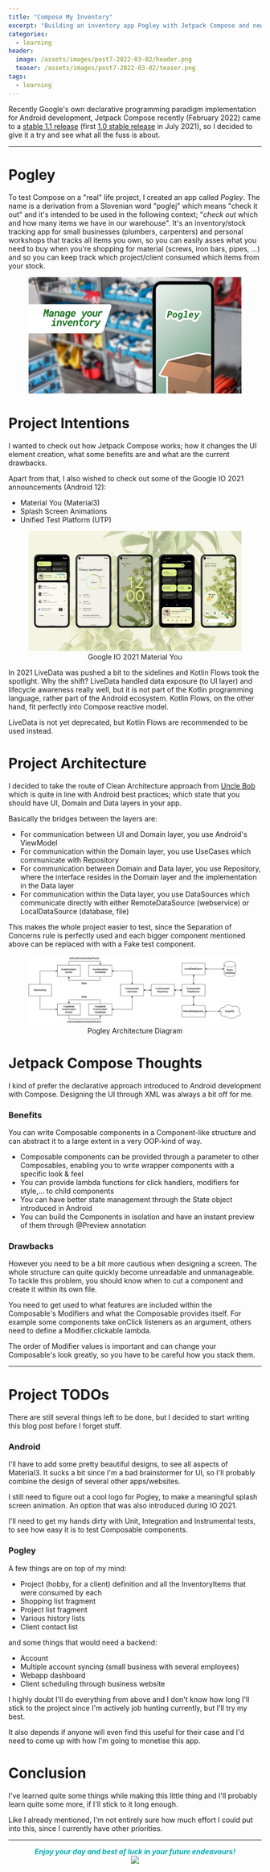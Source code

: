 ```yaml
---
title: "Compose My Inventory"
excerpt: "Building an inventory app Pogley with Jetpack Compose and newest Android development best practices."
categories:
  - learning
header:
  image: /assets/images/post7-2022-03-02/header.png
  teaser: /assets/images/post7-2022-03-02/teaser.png
tags:
  - learning
---
```


Recently Google's own declarative programming paradigm implementation for Android development, Jetpack Compose
recently (February 2022) came to a [stable 1.1 release](https://android-developers.googleblog.com/2022/02/jetpack-compose-11-now-stable.html) 
(first [1.0 stable release](https://android-developers.googleblog.com/2021/07/jetpack-compose-announcement.html) in July 2021), so I decided to give it a try and see what all the fuss is about.   

---

# Pogley

To test Compose on a "real" life project, I created an app called _Pogley_. 
The name is a derivation from a Slovenian word "poglej" which means "check it out" and it's intended to be used in
the following context; "_check out_ which and how many items we have in our warehouse".
It's an inventory/stock tracking app for small businesses (plumbers, carpenters) and personal workshops that tracks all items you own,
so you can easily asses what you need to buy when you're shopping for material (screws, iron bars, pipes, ...)
and so you can keep track which project/client consumed which items from your stock.

<figure class="align-center">
  <img src="/assets/images/post7-2022-03-02/pogley_mobile.jpg" alt="Pogley App">
</figure>   

# Project Intentions

I wanted to check out how Jetpack Compose works; how it changes the UI element creation, 
what some benefits are and what are the current drawbacks.

Apart from that, I also wished to check out some of the Google IO 2021 announcements (Android 12):
- Material You (Material3)
- Splash Screen Animations
- Unified Test Platform (UTP)

<figure class="align-center">
  <img src="/assets/images/post7-2022-03-02/googleio_material3.jpg" alt="Google IO 2021 Material You">
  <figcaption style="text-align:center">Google IO 2021 Material You</figcaption>
</figure>   

In 2021 LiveData was pushed a bit to the sidelines and Kotlin Flows took the spotlight. 
Why the shift? LiveData handled data exposure (to UI layer) and lifecycle awareness really well, 
but it is not part of the Kotlin programming language, rather part of the Android ecosystem. 
Kotlin Flows, on the other hand, fit perfectly into Compose reactive model.

LiveData is not yet deprecated, but Kotlin Flows are recommended to be used instead.

# Project Architecture

I decided to take the route of Clean Architecture approach from [Uncle Bob](https://en.wikipedia.org/wiki/Robert_C._Martin)
which is quite in line with Android best practices; which state that you should have UI, Domain and Data layers in your app.

Basically the bridges between the layers are:
- For communication between UI and Domain layer, you use Android's ViewModel
- For communication within the Domain layer, you use UseCases which communicate with Repository
- For communication between Domain and Data layer, you use Repository, where the interface resides in the Domain layer and the implementation in the Data layer
- For communication within the Data layer, you use DataSources which communicate directly with either RemoteDataSource (webservice) or LocalDataSource (database, file)

This makes the whole project easier to test, since the Separation of Concerns rule is perfectly used
and each bigger component mentioned above can be replaced with with a Fake test component.

<figure class="align-center">
  <a href="/assets/images/post7-2022-03-02/pogley_architecture.png"> <img src="/assets/images/post7-2022-03-02/pogley_architecture.png" alt="Pogley Architecture"> </a>
  <figcaption style="text-align:center">Pogley Architecture Diagram</figcaption>
</figure>         

# Jetpack Compose Thoughts

I kind of prefer the declarative approach introduced to Android development with Compose.
Designing the UI through XML was always a bit off for me.

### Benefits
You can write Composable components in a Component-like structure and can abstract it to a large extent
in a very OOP-kind of way. 
- Composable components can be provided through a parameter to other Composables, 
enabling you to write wrapper components with a specific look & feel
- You can provide lambda functions for click handlers, modifiers for style,... to child components
- You can have better state management through the State object introduced in Android
- You can build the Components in isolation and have an instant preview of them through @Preview annotation

### Drawbacks
However you need to be a bit more cautious when designing a screen. The whole structure can quite quickly become
unreadable and unmanageable. To tackle this problem, you should know when to cut a component and create it within its own file.

You need to get used to what features are included within the Composable's Modifiers and what the Composable provides itself.
For example some components take onClick listeners as an argument, others need to define a Modifier.clickable lambda.

The order of Modifier values is important and can change your Composable's look greatly, so you have to be careful how you stack them.

---

# Project TODOs

There are still several things left to be done, but I decided to start writing this blog post before I forget stuff. 

### Android       

I'll have to add some pretty beautiful designs, to see all aspects of Material3.
It sucks a bit since I'm a bad brainstormer for UI, so I'll probably combine the design of several other apps/websites.

I still need to figure out a cool logo for Pogley, to make a meaningful splash screen animation. 
An option that was also introduced during IO 2021.

I'll need to get my hands dirty with Unit, Integration and Instrumental tests, to see how easy it is to test Composable components.

### Pogley

A few things are on top of my mind:
- Project (hobby, for a client) definition and all the InventoryItems that were consumed by each
- Shopping list fragment
- Project list fragment
- Various history lists
- Client contact list

and some things that would need a backend:
- Account
- Multiple account syncing (small business with several employees)
- Webapp dashboard
- Client scheduling through business website

I highly doubt I'll do everything from above and I don't know how long I'll stick to the project
since I'm actively job hunting currently, but I'll try my best.

It also depends if anyone will even find this useful for their case and 
I'd need to come up with how I'm going to monetise this app.

# Conclusion
I've learned quite some things while making this little thing and I'll probably learn quite some more, 
if I'll stick to it long enough.

Like I already mentioned, I'm not entirely sure how much effort I could put into this, 
since I currently have other priorities.


--- 

<center style="color:#00adb5"><b><i>Enjoy your day and best of luck in your future endeavours!</i></b></center> 
<center><img width="450px" src="https://c.tenor.com/_NV1QH1Ct8IAAAAC/goodbye-harrypotter.gif"/></center>